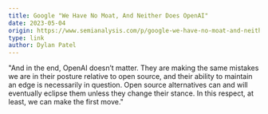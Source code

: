 ```yaml
---
title: Google "We Have No Moat, And Neither Does OpenAI"
date: 2023-05-04
origin: https://www.semianalysis.com/p/google-we-have-no-moat-and-neither
type: link
author: Dylan Patel
---
```


"And in the end, OpenAI doesn’t matter. They are making the same mistakes we are in their posture relative to open source, and their ability to maintain an edge is necessarily in question. Open source alternatives can and will eventually eclipse them unless they change their stance. In this respect, at least, we can make the first move."